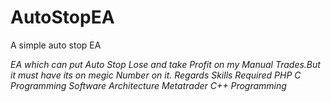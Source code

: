# AutoStopEA

A simple auto stop EA

*EA which can put Auto Stop Lose and take Profit on my Manual Trades.But it must have its on megic Number on it.
Regards
Skills Required
PHP
C Programming
Software Architecture
Metatrader
C++ Programming*
